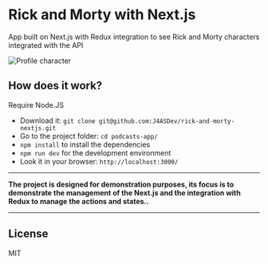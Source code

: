 # Rick and Morty with Next.js
App built on Next.js with Redux integration to see Rick and Morty characters integrated with the API

![Profile character](https://i.ibb.co/D4N8j7N/Character-profile.png)

##  How does it work?

Require Node.JS

* Download it: `git clone git@github.com:J4ASDev/rick-and-morty-nextjs.git`
* Go to the project folder: `cd podcasts-app/`
* `npm install` to install the dependencies
* `npm run dev` for the development environment
* Look it in your browser: `http://localhost:3000/`
__________________________________________________________________________________________________

**The project is designed for demonstration purposes, its focus is to demonstrate the management of the Next.js and the integration with Redux to manage the actions and states..**
__________________________________________________________________________________________________


## License

MIT
